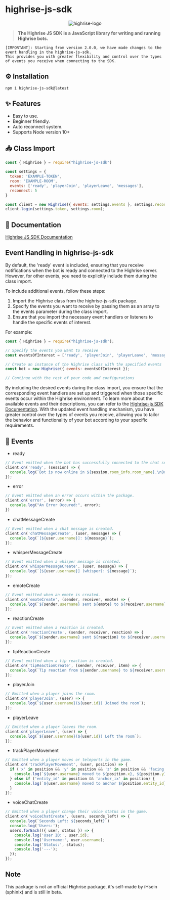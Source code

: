 # **highrise-js-sdk**
<p align="center">
  <img src="https://i.ibb.co/d0vtV49/highrise-logo.png" alt="highrise-logo" />
</p>

> **The Highrise JS SDK is a JavaScript library for writing and running Highrise bots.**

```
[IMPORTANT]: Starting from version 2.0.0, we have made changes to the event handling in the highrise-js-sdk.
This provides you with greater flexibility and control over the types of events you receive when connecting to the SDK.
```

## **⚙️ Installation** 
```
npm i highrise-js-sdk@latest
```

## **✨ Features**

- Easy to use.
- Beginner friendly.
- Auto reconnect system.
- Supports Node version 10+

## **📥 Class Import**
```js
const { Highrise } = require("highrise-js-sdk")

const settings = {
  token: 'EXAMPLE-TOKEN',
  room: 'EXAMPLE-ROOM',
  events: ['ready', 'playerJoin', 'playerLeave', 'messages'],
  reconnect: 5
}

const client = new Highrise({ events: settings.events }, settings.reconnect);
client.login(settings.token, settings.room);
```
## **📘 Documentation**

[Highrise JS SDK Documentation](https://highrise-js.notion.site/Highrise-JS-Documentation-2433f19c38c640d7ae361eefd720fc57)

## **Event Handling in highrise-js-sdk**
By default, the 'ready' event is included, ensuring that you receive notifications when the bot is ready and connected to the Highrise server. However, for other events, you need to explicitly include them during the class import.

To include additional events, follow these steps:

1. Import the Highrise class from the highrise-js-sdk package.
2. Specify the events you want to receive by passing them as an array to the events parameter during the class import.
3. Ensure that you import the necessary event handlers or listeners to handle the specific events of interest.

For example:
```js
const { Highrise } = require("highrise-js-sdk");

// Specify the events you want to receive
const eventsOfInterest = ['ready', 'playerJoin', 'playerLeave', 'messages', 'emoteCreate'];

// Create an instance of the Highrise class with the specified events
const bot = new Highrise({ events: eventsOfInterest });

// Continue with the rest of your code and configurations
```
By including the desired events during the class import, you ensure that the corresponding event handlers are set up and triggered when those specific events occur within the Highrise environment.
To learn more about the available events and their descriptions, you can refer to the [Highrise-js SDK Documentation](https://highrise-js.notion.site/Get-Methods-3be2c38eb9cc4866b9dbff4575bf011e).
With the updated event handling mechanism, you have greater control over the types of events you receive, allowing you to tailor the behavior and functionality of your bot according to your specific requirements.

## **🎐 Events**
- ready
```js
// Event emitted when the bot has successfully connected to the chat server.
client.on('ready', (session) => {
  console.log(`Bot is now online in ${session.room_info.room_name}.\nBot ID: ${session.user_id}\nOwner ID: ${session.room_info.owner_id}\nRate Limits: ${session.rate_limits.client}\nConnection ID: ${session.connection_id}\nSDK Version: ${session.sdk_version}`)
});
```
- error
```js
// Event emitted when an error occurs within the package.
client.on('error', (error) => {
  console.log("An Error Occured:", error);
})
```
- chatMessageCreate
```js
// Event emitted when a chat message is created.
client.on('chatMessageCreate', (user, message) => {
  console.log(`[${user.username}]: ${message}`);
});
```
- whisperMessageCreate
```js
// Event emitted when a whisper message is created.
client.on('whisperMessageCreate', (user, message) => {
  console.log(`[${user.username}] (whisper): ${message}`);
});
```
- emoteCreate
```js
// Event emitted when an emote is created.
client.on('emoteCreate', (sender, receiver, emote) => {
  console.log(`${sender.username} sent ${emote} to ${receiver.username}`);
});
```
- reactionCreate
```js
// Event emitted when a reaction is created.
client.on('reactionCreate', (sender, receiver, reaction) => {
  console.log(`${sender.username} sent ${reaction} to ${receiver.username}`);
});
```
- tipReactionCreate
```js
// Event emitted when a tip reaction is created.
client.on('tipReactionCreate', (sender, receiver, item) => {
  console.log(`Tip reaction from ${sender.username} to ${receiver.username}: ${item.amount} ${item.type}`);
});
```
- playerJoin
```js
// Emitted when a player joins the room.
client.on('playerJoin', (user) => {
  console.log(`${user.username}(${user.id}) Joined the room`);
});
```
- playerLeave
```js
// Emitted when a player leaves the room.
client.on('playerLeave', (user) => {
  console.log(`${user.username}(${user.id}) Left the room`);
});
```
- trackPlayerMovement
```js
// Emitted when a player moves or teleports in the game.
client.on('trackPlayerMovement', (user, position) => {
  if ('x' in position && 'y' in position && 'z' in position && 'facing' in position) {
    console.log(`${user.username} moved to ${position.x}, ${position.y}, ${position.z}, ${position.facing}`);
  } else if ('entity_id' in position && 'anchor_ix' in position) {
    console.log(`${user.username} moved to anchor ${position.entity_id} at index ${position.anchor_ix}`);
  }
});
```
- voiceChatCreate
```js
// Emitted when a player change their voice status in the game.
client.on('voiceChatCreate', (users, seconds_left) => {
  console.log(`Seconds Left: ${seconds_left}`)
  console.log('Users:');
  users.forEach(({ user, status }) => {
    console.log('User ID:', user.id);
    console.log('Username:', user.username);
    console.log('Status:', status);
    console.log('---');
  });
});
```

## Note

This package is not an official Highrise package, it's self-made by iHsein (sphinix) and is still in beta.

